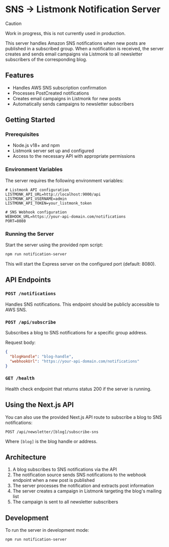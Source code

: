 # SNS -> Listmonk Notification Server

> [!CAUTION]
> Work in progress, this is not currently used in production.

This server handles Amazon SNS notifications when new posts are published in a subscribed group. When a notification is received, the server creates and sends email campaigns via Listmonk to all newsletter subscribers of the corresponding blog.

## Features

- Handles AWS SNS subscription confirmation
- Processes PostCreated notifications
- Creates email campaigns in Listmonk for new posts
- Automatically sends campaigns to newsletter subscribers

## Getting Started

### Prerequisites

- Node.js v18+ and npm
- Listmonk server set up and configured
- Access to the necessary API with appropriate permissions

### Environment Variables

The server requires the following environment variables:

```
# Listmonk API configuration
LISTMONK_API_URL=http://localhost:9000/api
LISTMONK_API_USERNAME=admin
LISTMONK_API_TOKEN=your_listmonk_token

# SNS Webhook configuration
WEBHOOK_URL=https://your-api-domain.com/notifications
PORT=8080
```

### Running the Server

Start the server using the provided npm script:

```bash
npm run notification-server
```

This will start the Express server on the configured port (default: 8080).

## API Endpoints

### `POST /notifications`

Handles SNS notifications. This endpoint should be publicly accessible to AWS SNS.

### `POST /api/subscribe`

Subscribes a blog to SNS notifications for a specific group address.

Request body:
```json
{
  "blogHandle": "blog-handle",
  "webhookUrl": "https://your-api-domain.com/notifications"
}
```

### `GET /health`

Health check endpoint that returns status 200 if the server is running.

## Using the Next.js API

You can also use the provided Next.js API route to subscribe a blog to SNS notifications:

```
POST /api/newsletter/[blog]/subscribe-sns
```

Where `[blog]` is the blog handle or address.

## Architecture

1. A blog subscribes to SNS notifications via the API
2. The notification source sends SNS notifications to the webhook endpoint when a new post is published
3. The server processes the notification and extracts post information
4. The server creates a campaign in Listmonk targeting the blog's mailing list
5. The campaign is sent to all newsletter subscribers

## Development

To run the server in development mode:

```bash
npm run notification-server
``` 